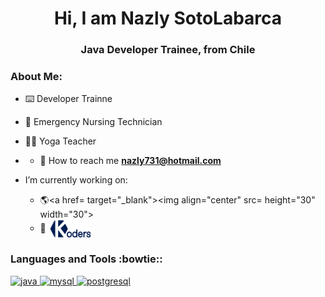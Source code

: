 <h1 align="center">Hi, I am Nazly SotoLabarca </h1>
<h3 align="center">Java Developer Trainee, from Chile </h3>

### About Me:

- ⌨️ Developer Trainne
- 🌱 Emergency Nursing Technician
- 👨‍🏫 Yoga Teacher

- - :speech_balloon: How to reach me **nazly731@hotmail.com**

- I’m currently working on:
    - :earth_americas:<a href= target="_blank"><img align="center" src= height="30" width="30"></a>
    - :convenience_store: <a href="https://www.koders.cl" target="_blank"><img align="center" src="https://raw.githubusercontent.com/Dhamary08/Email-Sign/master/koders-white.png" height="30" width="70"></a> 
<h3 align="left">Languages and Tools :bowtie::</h3>
    <p align="left"> <a href="#" target="_blank"> <img
                src="https://www.vectorlogo.zone/logos/java/java-icon.svg" alt="java"
                width="50" height="40" margin-right="3px"/> </a> <a href="https://spring.io/" target="_blank"> <img
                src="https://www.vectorlogo.zone/logos/mysql/mysql-icon.svg" alt="mysql"
                width="55" height="40" margin-right="3px"/> </a> </a> <a href="https://www.oracle.com/" target="_blank"> <img
                src="https://www.vectorlogo.zone/logos/postgresql/postgresql-icon.svg"
                alt="postgresql" width="50" height="40" margin-right="3px"/> </a> <!--<a href="https://www.python.org" target="_blank"> <img
               
                src="https://www.vectorlogo.zone/logos/getbootstrap/getbootstrap-icon.svg" alt="bootstrap"
                width="40" height="40" margin-right="3px"/> </a> <a href="#" target="_blank"> <img
                
             
                src="https://www.vectorlogo.zone/logos/sass-lang/sass-lang-icon.svg" alt="sass"
                width="40" height="40" margin-right="3px"/> </a> --> <a href="https://www.w3schools.com/css/" target="_blank"> <img
                
                src="https://cdn1.iconfinder.com/data/icons/logotypes/32/badge-css-3-128.png" alt="css3"
                width="40" height="40" margin-right="3px"/> </a> <a href="https://www.w3.org/html/" target="_blank"> <img
                
            target="_blank"></a></p>
<p><img align="center" src="https://github-readme-stats.vercel.app/api/top-langs?username=NazlyGlamour=true&locale=en&theme=tokyonight&langs_count=3" alt="NazlySotoLabarca" />&nbsp;<img align="center" src="https://github-readme-stats.vercel.app/api?username=NazlyGlamour=true&locale=en&theme=tokyonight" alt="NazlySotoLabarca" /><img align="center" src="https://github-readme-streak-stats.herokuapp.com/?user=NazlyGlamour=dark" alt="NazlySotoLabarca" /></p>


<!--
**NazlyGlamour/NazlyGlamour** is a ✨ _special_ ✨ repository because its `README.md` (this file) appears on your GitHub profile.
Here are some ideas to get you started:

- 🔭 I’m currently working on ...
- 🌱 I’m currently learning ...
- 👯 I’m looking to collaborate on ...
- 🤔 I’m looking for help with ...
- 💬 Ask me about ...
- 📫 How to reach me: ...
- 😄 Pronouns: ...
- ⚡ Fun fact: ...
-->
